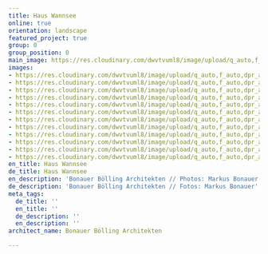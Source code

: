 ```yaml
---
title: Haus Wannsee
online: true
orientation: landscape
featured_project: true
group: 0
group_position: 0
main_image: https://res.cloudinary.com/dwvtvuml8/image/upload/q_auto,f_auto,dpr_auto/v1608022693/Villa-Innenausbau-Wannsee-Luxus-Architekturpartner_s4tenk.jpg
images:
- https://res.cloudinary.com/dwvtvuml8/image/upload/q_auto,f_auto,dpr_auto/v1608022711/Villa-Innenausbau-Wannsee-Luxus-Architekturpartner_ffm6ex.jpg
- https://res.cloudinary.com/dwvtvuml8/image/upload/q_auto,f_auto,dpr_auto/v1608022711/Kueche-Kochinsel-Eiche-Furnier-Beton-modern_vngigc.jpg
- https://res.cloudinary.com/dwvtvuml8/image/upload/q_auto,f_auto,dpr_auto/v1608022711/Kueche-Eiche-Furnier-Beton-Edelstahl-Tischler_jgeyre.jpg
- https://res.cloudinary.com/dwvtvuml8/image/upload/q_auto,f_auto,dpr_auto/v1608022711/Kueche-Arbeitsplatte-Edelstahl-Detail_ozdmhr.jpg
- https://res.cloudinary.com/dwvtvuml8/image/upload/q_auto,f_auto,dpr_auto/v1608022711/Innenausbau-Einbauzschrank-Wohnbereich-hochwertig_gderzm.jpg
- https://res.cloudinary.com/dwvtvuml8/image/upload/q_auto,f_auto,dpr_auto/v1608022710/Eiche-Furnier-Massivholz-Tuer-Einbaushrank-Badezimmer-Tischlerei_tnbbnd.jpg
- https://res.cloudinary.com/dwvtvuml8/image/upload/q_auto,f_auto,dpr_auto/v1608022711/Kompletter-Innenausbau-Architektur-Partner-Tischler-Schreiner_mlkgr5.jpg
- https://res.cloudinary.com/dwvtvuml8/image/upload/q_auto,f_auto,dpr_auto/v1608022710/Eiche-Tischlerei-Detail-Verarbeitung-Stufe-Treppe_pcmwqu.jpg
- https://res.cloudinary.com/dwvtvuml8/image/upload/q_auto,f_auto,dpr_auto/v1608022709/Architekturpartner-Tischlerei-Innenausbau-hochwertig-individuell_xivqb5.jpg
- https://res.cloudinary.com/dwvtvuml8/image/upload/q_auto,f_auto,dpr_auto/v1608022710/EInbauschrank-Treppe-Umbau-Wandverkleidung-Eiche-Holz-Schreiner_vietoy.jpg
- https://res.cloudinary.com/dwvtvuml8/image/upload/q_auto,f_auto,dpr_auto/v1608024161/Haus-Wannsee-Tischler-Schreiner-Villa_sglt3t.jpg
- https://res.cloudinary.com/dwvtvuml8/image/upload/q_auto,f_auto,dpr_auto/v1608022710/Einbauschrank-wandhoch-Eiche-Furnier-Fugenlos_ltjyc5.jpg
en_title: Haus Wannsee
de_title: Haus Wannsee
en_description: 'Bonauer Bölling Architekten // Photos: Markus Bonauer'
de_description: 'Bonauer Bölling Architekten // Fotos: Markus Bonauer'
meta_tags:
  de_title: ''
  en_title: ''
  de_description: ''
  en_description: ''
architect_name: Bonauer Bölling Architekten

---
```

